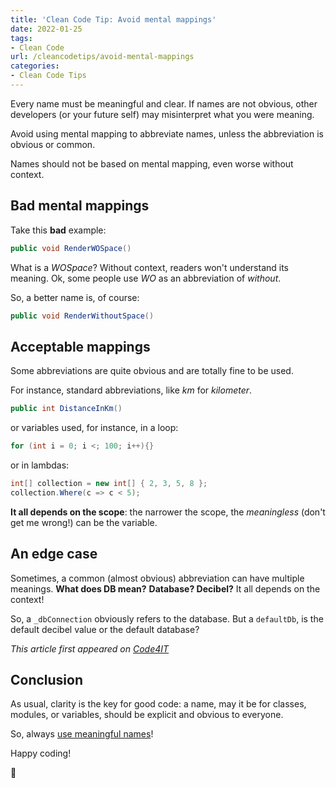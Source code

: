 ```yaml
---
title: 'Clean Code Tip: Avoid mental mappings'
date: 2022-01-25
tags:
- Clean Code
url: /cleancodetips/avoid-mental-mappings
categories:
- Clean Code Tips
---
```


Every name must be meaningful and clear. If names are not obvious, other developers (or your future self) may misinterpret what you were meaning.

Avoid using mental mapping to abbreviate names, unless the abbreviation is obvious or common.

Names should not be based on mental mapping, even worse without context.

## Bad mental mappings

Take this **bad** example:

```cs
public void RenderWOSpace()
```

What is a _WOSpace_? Without context, readers won't understand its meaning. Ok, some people use _WO_ as an abbreviation of _without_.

So, a better name is, of course:

```cs
public void RenderWithoutSpace()
```

## Acceptable mappings

Some abbreviations are quite obvious and are totally fine to be used.

For instance, standard abbreviations, like _km_ for _kilometer_.

```cs
public int DistanceInKm()
```

or variables used, for instance, in a loop:

```cs
for (int i = 0; i <; 100; i++){}
```

or in lambdas:

```cs
int[] collection = new int[] { 2, 3, 5, 8 };
collection.Where(c => c < 5);
```

**It all depends on the scope**: the narrower the scope, the _meaningless_ (don't get me wrong!) can be the variable.

## An edge case

Sometimes, a common (almost obvious) abbreviation can have multiple meanings. **What does DB mean?** **Database? Decibel?** It all depends on the context!

So, a `_dbConnection` obviously refers to the database. But a `defaultDb`, is the default decibel value or the default database?

_This article first appeared on [Code4IT](https://www.code4it.dev/)_

## Conclusion

As usual, clarity is the key for good code: a name, may it be for classes, modules, or variables, should be explicit and obvious to everyone.

So, always [use meaningful names](https://www.code4it.dev/cleancodetips/choose-meaningful-names "Clean code tips: use meaningful names - Code4IT")!

Happy coding!

🐧
